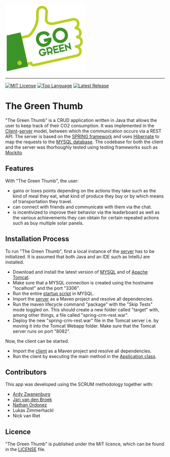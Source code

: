 <img src=img/green_thumb_logo.png alt="The Green Thumb Logo" width="252" height="216">

--------------------------------------------------------------------------------
[![MIT License](https://img.shields.io/badge/license-MIT-green.svg)](https://github.com/johanneshagspiel/green-thumb/LICENSE)
[![Top Language](https://img.shields.io/github/languages/top/johanneshagspiel/green-thumb)](https://github.com/johanneshagspiel/green-thumb)
[![Latest Release](https://img.shields.io/github/v/release/johanneshagspiel/green-thumb)](https://github.com/johanneshagspiel/green-thumb/releases/)

# The Green Thumb

"The Green Thumb" is a CRUD application written in Java that allows the user to keep track of their CO2 consumption. It was implemented in the [Client](src/client)-[server](src/server/TestServer) model, between which the communication occurs via a REST API. The server is based on the [SPRING framework](https://spring.io/) and uses [Hibernate](https://hibernate.org/) to map the requests to the [MYSQL database](https://www.mysql.com/). The codebase for both the client and the server was thorhoughly tested using testing frameworks such as [Mockito](https://site.mockito.org/)

## Features

With "The Green Thumb", the user:

- gains or loses points depending on the actions they take such as the kind of meal they eat, what kind of produce they buy or by which means of transportation they travel.
- can connect with friends and communicate with them via the chat.
- is incentivized to improve their behavior via the leaderboard as well as the various achievements they can obtain for certain repeated actions such as buy multiple solar panels. 

## Installation Process

To run "The Green Thumb", first a local instance of the [server](src/server/TestServer) has to be initialized. It is assumed that both Java and an IDE such as IntelliJ are installed.

- Download and install the latest version of [MYSQL](https://dev.mysql.com/downloads/) and of [Apache Tomcat](https://tomcat.apache.org/).
- Make sure that a MYSQL connection is created using the hostname "localhost" and the port "3306".
- Run the entire [startup script](src/server/TestServer/sql-script/startup_script.sql) in MYSQL.
- Import the [server](src/server) as a Maven project and resolve all dependencies.
- Run the maven lifecycle command "package" with the "Skip Tests" mode toggled on. This should create a new folder called "target" with, among other things, a file called "spring-crm-rest.war". 
- Deploy the new "spring-crm-rest.war" file in the Tomcat server i.e. by moving it into the Tomcat Webapp folder. Make sure that the Tomcat server runs on port "8082".

Now, the client can be started.

- Import the [client](src/client) as a Maven project and resolve all dependencies.
- Run the client by executing the main method in the [Application class](src/client/src/main/java/gui/Application.java).

## Contributors

This app was developed using the SCRUM methodology together with:

- [Ardy Zwanenburg](https://github.com/ArdyZ)
- [Jari van den Broek](https://github.com/jarivdbroek12)
- [Nathan Ordonez](https://github.com/nataxcan)
- Lukas Zimmerhackl
- Nick van Riet

## Licence

"The Green Thumb" is published under the MIT licence, which can be found in the [LICENSE](LICENSE) file.
